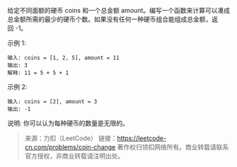 给定不同面额的硬币 coins 和一个总金额 amount。编写一个函数来计算可以凑成总金额所需的最少的硬币个数。如果没有任何一种硬币组合能组成总金额，返回 -1。

示例 1:
```
输入: coins = [1, 2, 5], amount = 11
输出: 3 
解释: 11 = 5 + 5 + 1
```

示例 2:
```
输入: coins = [2], amount = 3
输出: -1
```

说明:
你可以认为每种硬币的数量是无限的。

> 来源：力扣（LeetCode）
> 链接：https://leetcode-cn.com/problems/coin-change
> 著作权归领扣网络所有。商业转载请联系官方授权，非商业转载请注明出处。

```



```